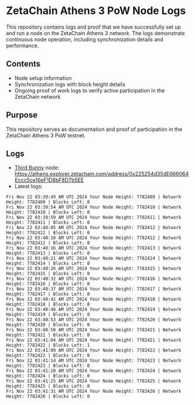 # ZetaChain Athens 3 PoW Node Logs
This repository contains logs and proof that we have successfully set up and run a node on the ZetaChain Athens 3 network. The logs demonstrate continuous node operation, including synchronization details and performance.

## Contents
- Node setup information
- Synchronization logs with block height details
- Ongoing proof of work logs to verify active participation in the ZetaChain network

## Purpose
This repository serves as documentation and proof of participation in the ZetaChain Athens 3 PoW testnet.

## Logs

- [Third Bunny](https://thirdbunny.xyz/) node: https://athens.explorer.zetachain.com/address/0x225254d35dE666064Eccc5ce16eF1D8bF8D7b5EE
- Latest logs:
```
Fri Nov 22 03:39:49 AM UTC 2024 Your Node Height: 7782409 | Network Height: 7782409 | Blocks Left: 0
Fri Nov 22 03:39:54 AM UTC 2024 Your Node Height: 7782410 | Network Height: 7782410 | Blocks Left: 0
Fri Nov 22 03:39:59 AM UTC 2024 Your Node Height: 7782411 | Network Height: 7782411 | Blocks Left: 0
Fri Nov 22 03:40:05 AM UTC 2024 Your Node Height: 7782412 | Network Height: 7782412 | Blocks Left: 0
Fri Nov 22 03:40:10 AM UTC 2024 Your Node Height: 7782412 | Network Height: 7782412 | Blocks Left: 0
Fri Nov 22 03:40:16 AM UTC 2024 Your Node Height: 7782413 | Network Height: 7782413 | Blocks Left: 0
Fri Nov 22 03:40:21 AM UTC 2024 Your Node Height: 7782414 | Network Height: 7782414 | Blocks Left: 0
Fri Nov 22 03:40:26 AM UTC 2024 Your Node Height: 7782415 | Network Height: 7782415 | Blocks Left: 0
Fri Nov 22 03:40:32 AM UTC 2024 Your Node Height: 7782416 | Network Height: 7782416 | Blocks Left: 0
Fri Nov 22 03:40:37 AM UTC 2024 Your Node Height: 7782417 | Network Height: 7782417 | Blocks Left: 0
Fri Nov 22 03:40:42 AM UTC 2024 Your Node Height: 7782418 | Network Height: 7782418 | Blocks Left: 0
Fri Nov 22 03:40:48 AM UTC 2024 Your Node Height: 7782419 | Network Height: 7782419 | Blocks Left: 0
Fri Nov 22 03:40:53 AM UTC 2024 Your Node Height: 7782420 | Network Height: 7782420 | Blocks Left: 0
Fri Nov 22 03:40:58 AM UTC 2024 Your Node Height: 7782421 | Network Height: 7782421 | Blocks Left: 0
Fri Nov 22 03:41:04 AM UTC 2024 Your Node Height: 7782421 | Network Height: 7782422 | Blocks Left: 1
Fri Nov 22 03:41:09 AM UTC 2024 Your Node Height: 7782422 | Network Height: 7782422 | Blocks Left: 0
Fri Nov 22 03:41:14 AM UTC 2024 Your Node Height: 7782423 | Network Height: 7782423 | Blocks Left: 0
Fri Nov 22 03:41:20 AM UTC 2024 Your Node Height: 7782424 | Network Height: 7782424 | Blocks Left: 0
Fri Nov 22 03:41:25 AM UTC 2024 Your Node Height: 7782425 | Network Height: 7782425 | Blocks Left: 0
Fri Nov 22 03:41:31 AM UTC 2024 Your Node Height: 7782426 | Network Height: 7782426 | Blocks Left: 0
```
